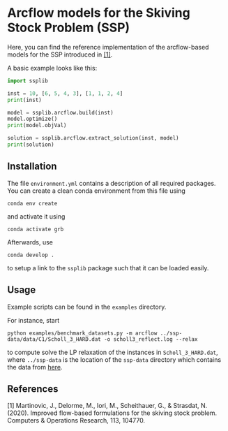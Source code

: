 # Arcflow models for the Skiving Stock Problem (SSP)
Here, you can find the reference implementation of the arcflow-based models for the SSP introduced in [[1]](#1).

A basic example looks like this:
```python
import ssplib

inst = 10, [6, 5, 4, 3], [1, 1, 2, 4]
print(inst)

model = ssplib.arcflow.build(inst)
model.optimize()
print(model.objVal)

solution = ssplib.arcflow.extract_solution(inst, model)
print(solution)
```

## Installation
The file `environment.yml` contains a description of all required packages.
You can create a clean conda environment from this file using
```
conda env create
```
and activate it using
```
conda activate grb
```

Afterwards, use
```
conda develop .
```
to setup a link to the `ssplib` package such that it can be loaded easily.

## Usage
Example scripts can be found in the `examples` directory.

For instance, start
```
python examples/benchmark_datasets.py -m arcflow ../ssp-data/data/C1/Scholl_3_HARD.dat -o scholl3_reflect.log --relax
```
to compute solve the LP relaxation of the instances in `Scholl_3_HARD.dat`, where `../ssp-data` is the location of the `ssp-data` directory which contains the data from [here](https://github.com/wotzlaff/ssp-data).

## References
<a id="1">[1]</a>
Martinovic, J., Delorme, M., Iori, M., Scheithauer, G., & Strasdat, N. (2020). Improved flow-based formulations for the skiving stock problem. Computers & Operations Research, 113, 104770.
